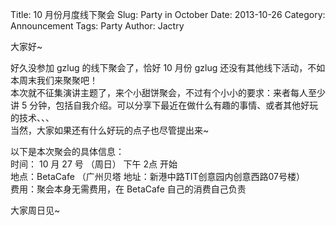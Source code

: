 Title: 10 月份月度线下聚会
Slug:  Party in October
Date:  2013-10-26
Category: Announcement
Tags: Party
Author: Jactry

大家好~

好久没参加 gzlug 的线下聚会了，恰好 10 月份 gzlug 还没有其他线下活动，不如本周末我们来聚聚吧！  
本次就不征集演讲主题了，来个小甜饼聚会，不过有个小小的要求：来者每人至少讲 5 分钟，包括自我介绍。可以分享下最近在做什么有趣的事情、或者其他好玩的技术、、、  
当然，大家如果还有什么好玩的点子也尽管提出来~   

以下是本次聚会的具体信息：  
时间： 10 月 27 号 （周日） 下午 2点 开始  
地点：BetaCafe （广州贝塔 地址：新港中路TIT创意园内创意西路07号楼）  
费用：聚会本身无需费用，在 BetaCafe 自己的消费自己负责  

大家周日见~  
